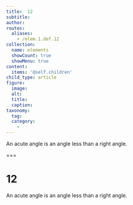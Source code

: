```yaml
---
title:  12
subtitle: 
author:
routes:
  aliases:
    - /elem.1.def.12
collection:
  name: elements
  showCount: true
  showMenu: true
content:
  items: '@self.children'
child_type: article
figure:
  image:
  alt:
  title:
  caption:
taxonomy:
  tag:
  category:
    - 
---
```


<p>An <term>acute angle</term> is an angle less than a right angle.</p>

===

<h1>12</h1>
<p>An <term>acute angle</term> is an angle less than a right angle.</p>
